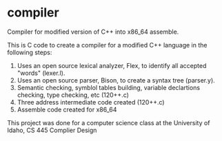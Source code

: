 # compiler
Compiler for modified version of C++ into x86_64 assemble.

This is C code to create a compiler for a modified C++ language in the following steps:
  1.  Uses an open source lexical analyzer, Flex, to identify all accepted "words" (lexer.l).
  2.  Uses an open source parser, Bison, to create a syntax tree (parser.y).
  3.  Semantic checking, symblol tables building, variable declartions checking, type checking, etc (120++.c)
  4.  Three address intermediate code created (120++.c)
  5.  Assemble code created for x86_64
  
  This project was done for a computer science class at the University of Idaho, CS 445 Complier Design
